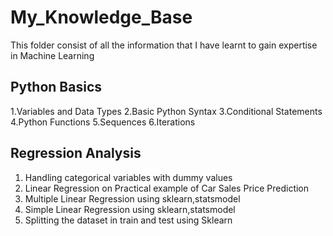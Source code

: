 # My_Knowledge_Base

This folder consist of all the information that I have learnt to gain expertise in Machine Learning

## Python Basics
1.Variables and Data Types
2.Basic Python Syntax
3.Conditional Statements
4.Python Functions
5.Sequences
6.Iterations

## Regression Analysis
1. Handling categorical variables with dummy values
2. Linear Regression on Practical example of Car Sales Price Prediction
3. Multiple Linear Regression using sklearn,statsmodel
4. Simple Linear Regression using sklearn,statsmodel
5. Splitting the dataset in train and test using Sklearn
